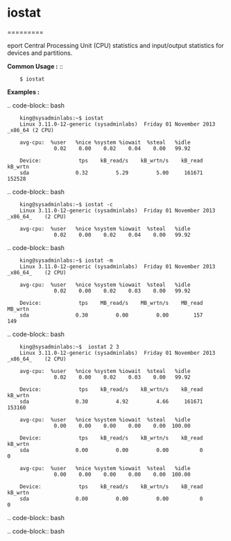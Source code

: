 # iostat
=========

eport Central Processing Unit (CPU) statistics and input/output statistics for devices and partitions.

**Common Usage :**  ::

		$ iostat
		

**Examples :**

.. code-block:: bash

		king@sysadminlabs:~$ iostat
		Linux 3.11.0-12-generic (sysadminlabs) 	Friday 01 November 2013 	_x86_64	(2 CPU)

		avg-cpu:  %user   %nice %system %iowait  %steal   %idle
		           0.02    0.00    0.02    0.04    0.00   99.92

		Device:            tps    kB_read/s    kB_wrtn/s    kB_read    kB_wrtn
		sda               0.32         5.29         5.00     161671     152528
		


.. code-block:: bash

		king@sysadminlabs:~$ iostat -c
		Linux 3.11.0-12-generic (sysadminlabs) 	Friday 01 November 2013 	_x86_64_	(2 CPU)

		avg-cpu:  %user   %nice %system %iowait  %steal   %idle
		           0.02    0.00    0.02    0.04    0.00   99.92
		

.. code-block:: bash

		king@sysadminlabs:~$ iostat -m
		Linux 3.11.0-12-generic (sysadminlabs) 	Friday 01 November 2013 	_x86_64_	(2 CPU)

		avg-cpu:  %user   %nice %system %iowait  %steal   %idle
		           0.02    0.00    0.02    0.03    0.00   99.92

		Device:            tps    MB_read/s    MB_wrtn/s    MB_read    MB_wrtn
		sda               0.30         0.00         0.00        157        149


.. code-block:: bash

		king@sysadminlabs:~$  iostat 2 3
		Linux 3.11.0-12-generic (sysadminlabs) 	Friday 01 November 2013 	_x86_64_	(2 CPU)

		avg-cpu:  %user   %nice %system %iowait  %steal   %idle
		           0.02    0.00    0.02    0.03    0.00   99.92

		Device:            tps    kB_read/s    kB_wrtn/s    kB_read    kB_wrtn
		sda               0.30         4.92         4.66     161671     153160

		avg-cpu:  %user   %nice %system %iowait  %steal   %idle
		           0.00    0.00    0.00    0.00    0.00  100.00

		Device:            tps    kB_read/s    kB_wrtn/s    kB_read    kB_wrtn
		sda               0.00         0.00         0.00          0          0

		avg-cpu:  %user   %nice %system %iowait  %steal   %idle
		           0.00    0.00    0.00    0.00    0.00  100.00

		Device:            tps    kB_read/s    kB_wrtn/s    kB_read    kB_wrtn
		sda               0.00         0.00         0.00          0          0

.. code-block:: bash


.. code-block:: bash